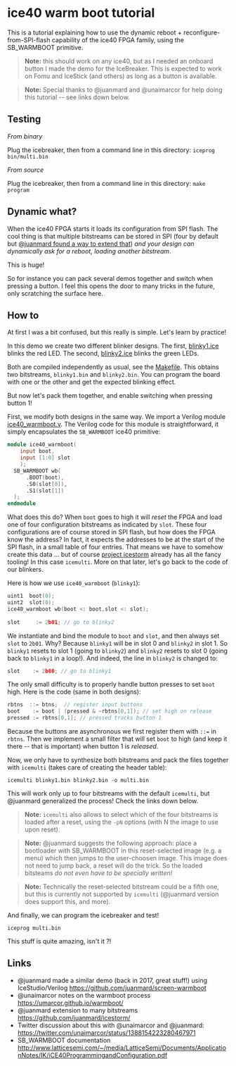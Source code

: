 # ice40 warm boot tutorial

This is a tutorial explaining how to use the dynamic reboot + reconfigure-from-SPI-flash capability of the ice40 FPGA family, using the SB_WARMBOOT primitive.

> **Note:** this should work on any ice40, but as I needed an onboard button I made the demo for the IceBreaker. This is expected to work on Fomu and IceStick (and others) as long as a button is available.

> **Note:** Special thanks to @juanmard and @unaimarcor for help doing this tutorial -- see links down below.

## Testing

*From binary*

Plug the icebreaker, then from a command line in this directory:
`iceprog bin/multi.bin`

*From source*

Plug the icebreaker, then from a command line in this directory:
`make program`

## Dynamic what?

When the ice40 FPGA starts it loads its configuration from SPI flash. The cool thing is that multiple bitstreams can be stored in SPI (four by default but [@juanmard found a way to extend that](https://twitter.com/juanmard/status/1388217639655313409)) *and your design can dynamically ask for a reboot, loading another bitstream*.

This is huge! 

So for instance you can pack several demos together and switch when pressing a button. I feel this opens the door to many tricks in the future, only scratching the surface here.

## How to

At first I was a bit confused, but this really is simple. Let's learn by practice!

In this demo we create two different blinker designs. The first, [blinky1.ice](blinky1.ice) blinks the red LED. The second, [blinky2.ice](blinky2.ice) blinks the green LEDs. 

Both are compiled independently as usual, see the [Makefile](Makefile). This obtains two bitstreams, `blinky1.bin` and `blinky2.bin`. You can program the board with one or the other and get the expected blinking effect.

But now let's pack them together, and enable switching when pressing button 1!

First, we modify both designs in the same way. We import a Verilog module [ice40_warmboot.v](ice40_warmboot.v). The Verilog code for this module is straightforward, it simply encapsulates the `SB_WARMBOOT` ice40 primitive:

```v
module ice40_warmboot(
	input boot,
	input [1:0] slot
	);
  SB_WARMBOOT wb( 
      .BOOT(boot),
      .S0(slot[0]),
      .S1(slot[1])
  );
endmodule
```

What does this do? When `boot` goes to high it will *reset* the FPGA and load one of four configuration bitstreams as indicated by `slot`. These four configurations are of course stored in SPI flash, but how does the FPGA know the address? In fact, it expects the addresses to be at the start of the SPI flash, in a small table of four entries. That means we have to somehow create this data ... but of course [project icestorm](https://github.com/YosysHQ/icestorm) already has all the fancy tooling! In this case `icemulti`. More on that later, let's go back to the code of our blinkers.

Here is how we use `ice40_warmboot` (`blinky1`):

```c
uint1  boot(0);
uint2  slot(0);
ice40_warmboot wb(boot <: boot,slot <: slot);
  	
slot     := 2b01; // go to blinky2
```

We instantiate and bind the module to `boot` and `slot`, and then always set `slot` to `2b01`. Why? Because `blinky1` will be in slot 0 and `blinky2` in slot 1. So `blinky1` resets to slot 1 (going to `blinky2`) and `blinky2` resets to slot 0 (going back to `blinky1` in a loop!). And indeed, the line in `blinky2` is changed to:

```c
slot    := 2b00; // go to blinky1
```

The only small difficulty is to properly handle button presses to set `boot` high. Here is the code (same in both designs):

```c
rbtns  ::= btns;  // register input buttons
boot    := boot | (pressed & ~rbtns[0,1]); // set high on release
pressed := rbtns[0,1]; // pressed tracks button 1
```

Because the buttons are asynchronous we first register them with `::=` in `rbtns`. Then we implement a small filter that will set `boot` to high (and keep it there -- that is important) when button 1 is *released*. 

Now, we only have to synthesize both bitstreams and pack the files together with `icemulti` (takes care of creating the header table):
```
icemulti blinky1.bin blinky2.bin -o multi.bin
```

This will work only up to four bitstreams with the default `icemulti`, but @juanmard generalized the process! Check the links down below.

> **Note:** `icemulti` also allows to select which of the four bitstreams is loaded after a reset, using the `-pN` options (with N the image to use upon reset). 

> **Note:** @juanmard suggests the following approach: place a bootloader with SB_WARMBOOT in this reset-selected image (e.g. a menu) which then jumps to the user-choosen image. This image does not need to jump back, a reset will do the trick. So the loaded bitsteams *do not even have to be specially written!*

> **Note:** Technically the reset-selected bitstream could be a fifth one, but this is currently not supported by `icemulti` (@juanmard version does support this, and more). 

And finally, we can program the icebreaker and test!
```
iceprog multi.bin
```

This stuff is quite amazing, isn't it ?!

## Links
- @juanmard made a similar demo (back in 2017, great stuff!) using IceStudio/Verilog https://github.com/juanmard/screen-warmboot
- @unaimarcor notes on the warmboot process https://umarcor.github.io/warmboot/
- @juanmard extension to many bitstreams https://github.com/juanmard/icestorm/
- Twitter discussion about this with @unaimarcor
 and @juanmard: https://twitter.com/unaimarcor/status/1388154223280467971
- SB_WARMBOOT documentation http://www.latticesemi.com/~/media/LatticeSemi/Documents/ApplicationNotes/IK/iCE40ProgrammingandConfiguration.pdf
